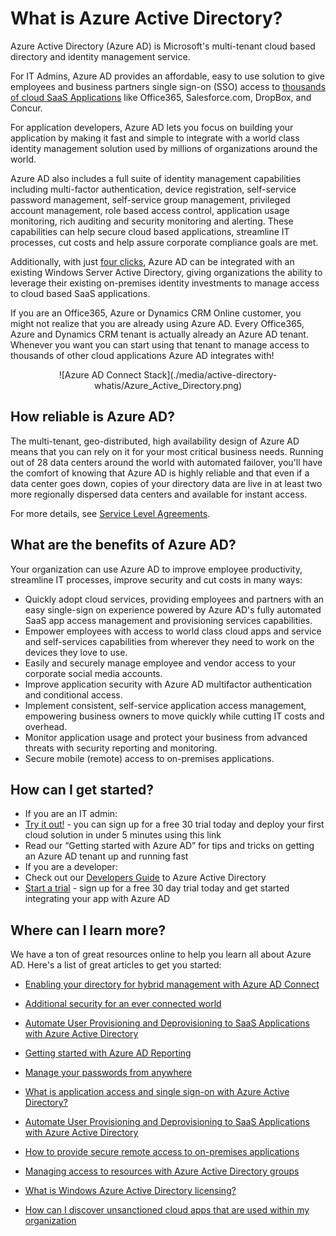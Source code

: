 <properties
                pageTitle="What is Azure Active Directory?"
                description="Use Azure Active Directory to extend your existing on-premises identities into the cloud or develop Azure AD integrated applications."
                services="active-directory"
                documentationCenter=""
                authors="markusvi"
                manager="swadhwa"
                editor=""/>

<tags 
	ms.service="active-directory" 
                ms.date="10/30/2015"
	wacn.date="" />


# What is Azure Active Directory?





Azure Active Directory (Azure AD) is Microsoft's multi-tenant cloud based directory and identity management service.

For IT Admins, Azure AD provides an affordable, easy to use solution to give employees and business partners single sign-on (SSO) access to [thousands of cloud SaaS Applications](http://blogs.technet.com/b/ad/archive/2014/09/03/50-saas-apps-now-support-federation-with-azure-ad.aspx) like Office365, Salesforce.com, DropBox, and Concur.

For application developers, Azure AD lets you focus on building your application by making it fast and simple to integrate with a world class identity management solution used by millions of organizations around the world.

Azure AD also includes a full suite of identity management capabilities including multi-factor authentication, device registration, self-service password management, self-service group management, privileged account management, role based access control, application usage monitoring, rich auditing and security monitoring and alerting. These capabilities can help secure cloud based applications, streamline IT processes, cut costs and help assure corporate compliance goals are met.

Additionally, with just [four clicks](http://blogs.technet.com/b/ad/archive/2014/08/04/connecting-ad-and-azure-ad-only-4-clicks-with-azure-ad-connect.aspx), Azure AD can be integrated with an existing Windows Server Active Directory, giving organizations the ability to leverage their existing on-premises identity investments to manage access to cloud based SaaS applications.

If you are an Office365, Azure or Dynamics CRM Online customer, you might not realize that you are already using Azure AD. Every Office365, Azure and Dynamics CRM tenant is actually already an Azure AD tenant. Whenever you want you can start using that tenant to manage access to thousands of other cloud applications Azure AD integrates with!





<center>![Azure AD Connect Stack](./media/active-directory-whatis/Azure_Active_Directory.png)
</center>


## How reliable is Azure AD?

The multi-tenant, geo-distributed, high availability design of Azure AD means that you can rely on it for your most critical business needs. Running out of 28 data centers around the world with automated failover, you'll have the comfort of knowing that Azure AD is highly reliable and that even if a data center goes down, copies of your directory data are live in at least two more regionally dispersed data centers and available for instant access.

For more details, see [Service Level Agreements](https://azure.microsoft.com/support/legal/sla/).



## What are the benefits of Azure AD?

Your organization can use Azure AD to improve employee productivity, streamline IT processes, improve security and cut costs in many ways:

-	Quickly adopt cloud services, providing employees and partners with an easy single-sign on experience powered by Azure AD's fully automated SaaS app access management and provisioning services capabilities.
-	Empower employees with access to world class cloud apps and service and self-services capabilities from wherever they need to work on the devices they love to use.
-	Easily and securely manage employee and vendor access to your corporate social media accounts.
-	Improve application security with Azure AD multifactor authentication and conditional access.
-	Implement consistent, self-service application access management, empowering business owners to move quickly while cutting IT costs and overhead.
-	Monitor application usage and protect your business from advanced threats with security reporting and monitoring.
-	Secure mobile (remote) access to on-premises applications.






## How can I get started?
-	If you are an IT admin:
 - [Try it out!](https://azure.microsoft.com/trial/get-started-active-directory/) - you can sign up for a free 30 trial today and deploy your first cloud solution in under 5 minutes using this link
 - Read our “Getting started with Azure AD” for tips and tricks on getting an Azure AD tenant up and running fast
-	If you are a developer:
 - Check out our [Developers Guide](/documentation/articles/active-directory-developers-guide) to Azure Active Directory 
 - [Start a trial](https://azure.microsoft.com/trial/get-started-active-directory/) - sign up for a free 30 day trial today and get started integrating your app with Azure AD



## Where can I learn more?

We have a ton of great resources online to help you learn all about Azure AD. Here's a list of great articles to get you started:


- [Enabling your directory for hybrid management with Azure AD Connect](/documentation/articles/active-directory-aadconnect)

- [Additional security for an ever connected world](/documentation/articles/multi-factor-authentication)

- [Automate User Provisioning and Deprovisioning to SaaS Applications with Azure Active Directory](/documentation/articles/active-directory-saas-app-provisioning)

- [Getting started with Azure AD Reporting](/documentation/articles/active-directory-reporting-getting-started)

- [Manage your passwords from anywhere](/documentation/articles/active-directory-passwords)

- [What is application access and single sign-on with Azure Active Directory?](/documentation/articles/active-directory-appssoaccess-whatis)

- [Automate User Provisioning and Deprovisioning to SaaS Applications with Azure Active Directory](/documentation/articles/active-directory-saas-app-provisioning)

- [How to provide secure remote access to on-premises applications](/documentation/articles/active-directory-application-proxy-get-started)

- [Managing access to resources with Azure Active Directory groups](/documentation/articles/active-directory-manage-groups)

- [What is Windows Azure Active Directory licensing?](/documentation/articles/active-directory-licensing-what-is)

- [How can I discover unsanctioned cloud apps that are used within my organization](/documentation/articles/active-directory-cloudappdiscovery-whatis)
